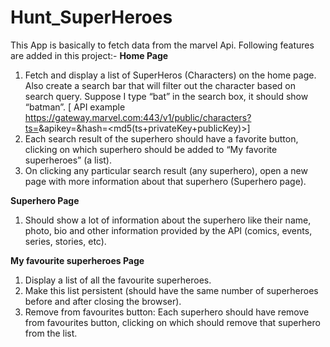 # Hunt_SuperHeroes
This App is basically to fetch data from the marvel Api. Following features are added in this project:-
**Home Page**

1. Fetch and display a list of SuperHeros (Characters) on the home page. Also create a search bar that will filter out the character based on search query. Suppose I type “bat” in the search box, it should show “batman”. 
   [ API example https://gateway.marvel.com:443/v1/public/characters?ts=<time-stamp>&apikey=<public-key>&hash=<md5(ts+privateKey+publicKey)>]
2. Each search result of the superhero should have a favorite button, clicking on which superhero should be added to “My favorite superheroes” (a list).
3. On clicking any particular search result (any superhero), open a new page with more information about that superhero (Superhero page).

**Superhero Page**
  
1. Should show a lot of information about the superhero like their name, photo, bio and other information provided by the API (comics, events, series, stories, etc).

**My favourite superheroes Page**
  
1. Display a list of all the favourite superheroes.
2. Make this list persistent (should have the same number of superheroes before and after closing the browser).
3. Remove from favourites button: Each superhero should have remove from favourites button, clicking on which should remove that superhero from the list.

